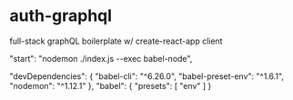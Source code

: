 # auth-graphql

full-stack graphQL boilerplate w/ create-react-app client

"start": "nodemon ./index.js --exec babel-node",

"devDependencies": {
"babel-cli": "^6.26.0",
"babel-preset-env": "^1.6.1",
"nodemon": "^1.12.1"
},
"babel": {
"presets": [
"env"
]
}
